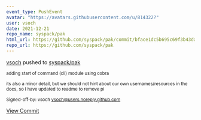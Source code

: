 ```yaml
---
event_type: PushEvent
avatar: "https://avatars.githubusercontent.com/u/814322?"
user: vsoch
date: 2021-12-21
repo_name: syspack/pak
html_url: https://github.com/syspack/pak/commit/bface1dc5b695c69f3b43dac9908485d249655a2
repo_url: https://github.com/syspack/pak
---
```


<a href='https://github.com/vsoch' target='_blank'>vsoch</a> pushed to <a href='https://github.com/syspack/pak' target='_blank'>syspack/pak</a>

<small>adding start of command (cli) module using cobra

its also a minor detail, but we should not hint about our own usernames/resources
in the docs, so I have updated to readme to remove pi

Signed-off-by: vsoch <vsoch@users.noreply.github.com></small>

<a href='https://github.com/syspack/pak/commit/bface1dc5b695c69f3b43dac9908485d249655a2' target='_blank'>View Commit</a>